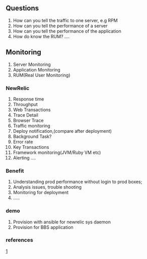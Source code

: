 ## Questions
1. How can you tell the traffic to one server, e.g RPM
2. How can you tell the performance of a server
3. How can you tell the performance of the application
4. How do know the RUM?
....

## Monitoring

1. Server Monitoring
2. Application Monitoring
3. RUM(Real User Monitoring)


### NewRelic

1. Response time
2. Throughput
3. Web Transactions
4. Trace Detail
5. Browser Trace
6. Traffic monitoring
7. Deploy notification,(compare after deployment)
8. Background Task?
9. Error rate
10. Key Transactions
11. Framework monitoring(JVM/Ruby VM etc)
12. Alerting
....
### Benefit

1. Understanding prod performance without login to prod boxes;
2. Analysis issues, trouble shooting
3. Monitoring for deployment
4. .....

### demo

1. Provision with ansible for newrelic sys daemon
2. Provision for BBS application

### references

[1](http://www.slideshare.net/peckadesign/honza-dolecek-new-relic-posobota-201305)
